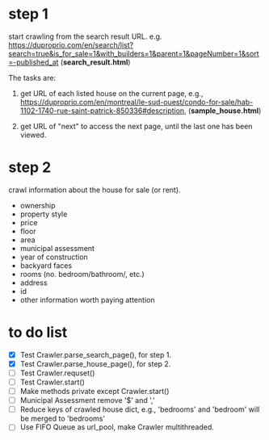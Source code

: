 # step 1

start crawling from the search result URL. e.g. https://duproprio.com/en/search/list?search=true&is_for_sale=1&with_builders=1&parent=1&pageNumber=1&sort=-published_at (__search_result.html__)

The tasks are:

1. get URL of each listed house on the current page, e.g., https://duproprio.com/en/montreal/le-sud-ouest/condo-for-sale/hab-1102-1740-rue-saint-patrick-850336#description, (__sample_house.html__)


2. get URL of "next" to access the next page, until the last one has been viewed.


# step 2

crawl information about the house for sale (or rent).

- ownership
- property style
- price
- floor
- area
- municipal assessment
- year of construction
- backyard faces
- rooms (no. bedroom/bathroom/, etc.)
- address
- id
- other information worth paying attention

# to do list

- [x] Test Crawler.parse_search_page(), for step 1.
- [x] Test Crawler.parse_house_page(), for step 2.
- [ ] Test Crawler.requset()
- [ ] Test Crawler.start()
- [ ] Make methods private except Crawler.start()
- [ ] Municipal Assessment remove '$' and ','
- [ ] Reduce keys of crawled house dict, e.g., 'bedrooms' and 'bedroom' will be merged to 'bedrooms'
- [ ] Use FIFO Queue as url_pool, make Crawler multithreaded.